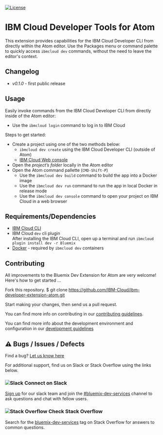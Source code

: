 [![License](https://img.shields.io/badge/license-Apache%202.0-green.svg?style=flat)](https://raw.githubusercontent.com/IBM-Cloud/ibm-developer-extension-vscode/master/LICENSE.txt)

# IBM Cloud Developer Tools for Atom

This extension provides capabilities for the IBM Cloud Developer CLI from directly within the Atom editor. Use the Packages menu or command palette to quickly access `ibmcloud dev` commands, without the need to leave the editor's context.

## Changelog
- *v0.1.0* - first public release

## Usage

Easily invoke commands from the IBM Cloud Developer CLI from directly inside of the Atom editor:

- Use the `ibmcloud login` command to log in to IBM Cloud

Steps to get started:
- Create a project using one of the two methods below:
    - `ibmcloud dev create` using the IBM Cloud Developer CLI (outside of Atom)
    - [IBM Cloud Web console](https://console.ng.bluemix.net/developer/getting-started/)
- Open the *project’s folder* locally in the Atom editor
- Open the Atom command pallette (`CMD-Shift-P`)
  - Use the `ibmcloud dev build` command to build the app into a Docker image
  - Use the `ibmcloud dev run` command to run the app in local Docker in release mode
  - Use the `ibmcloud dev console` command to open your project on IBM Cloud in a web browser



## Requirements/Dependencies

* [IBM Cloud CLI](https://plugins.ng.bluemix.net/ui/home.html)
* IBM Cloud `dev` cli plugin   
    After installing the IBM Cloud CLI, open up a terminal and run `ibmcloud plugin install dev -r Bluemix`
* [Docker](https://www.docker.com/) - required by `ibmcloud dev` containers



## Contributing

All improvements to the Bluemix Dev Extension for Atom are very welcome! Here's how to get started ...

Fork this repository.
$ git clone https://github.com/IBM-Cloud/ibm-developer-extension-atom.git

Start making your changes, then send us a pull request.

You can find more info on contributing in our [contributing guidelines](./CONTRIBUTING.md).

You can find more info about the development environment and configuration in our [development guidelines](./DEVELOPMENT.md)

## ⚠️  Bugs / Issues / Defects

Find a bug?  [Let us know here](https://github.com/IBM-Cloud/ibm-developer-extension-atom/issues)

For additional support, find us on Slack or Stack Overflow using the links below.

### ![Slack](assets/slack.png) Connect on Slack
[Sign up](https://ibm.biz/IBMCloudNativeSlack) for our slack team and join the [#bluemix-dev-services](https://ibm-cloud-tech.slack.com/messages/bluemix-dev-services) channel to ask questions and chat with fellow users.

### ![Stack Overflow](assets/stack_overflow.png) Check Stack Overflow
Search for the [bluemix-dev-services](http://stackoverflow.com/questions/tagged/bluemix-dev-services) tag on Stack Overflow for answers to common questions.
